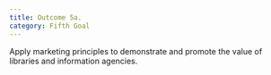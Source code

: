 ```yaml
---
title: Outcome 5a.
category: Fifth Goal
---
```

Apply marketing principles to demonstrate and promote the value of libraries and information agencies. 
